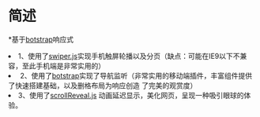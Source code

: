 # 简述
*基于<a href="http://v3.bootcss.com/">botstrap</a>响应式
<li>1、使用了<a href="http://www.swiper.com.cn/">swiper.js</a>实现手机触屏轮播以及分页（缺点：可能在IE9以下不兼容，至此手机端是非常实用的）</li>
<li> 2、使用了<a href="http://v3.bootcss.com/">botstrap</a>实现了导航监听（非常实用的移动端插件，丰富组件提供了快速搭建基础，以及删格布局为响应创造     了完美的观赏度）
</li>
<li>3、使用了<a href="https://scrollrevealjs.org/">scrollReveal.js</a> 动画延迟显示，美化网页，呈现一种吸引眼球的体验。</li>
